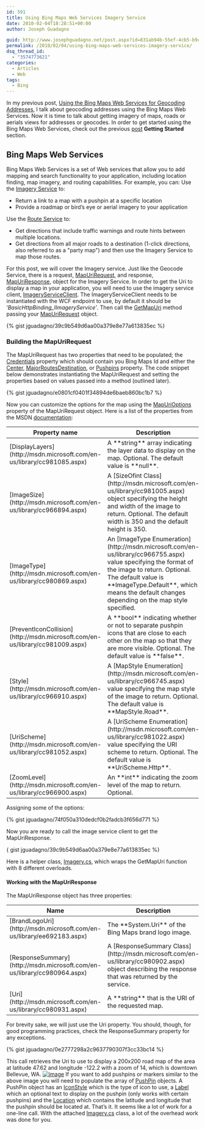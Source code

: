 ```yaml
---
id: 591
title: Using Bing Maps Web Services Imagery Service
date: 2010-02-04T18:28:51+00:00
author: Joseph Guadagno

guid: http://www.josephguadagno.net/post.aspx?id=831ab94b-55ef-4cb5-b9ce-adde8c9dbc08
permalink: /2010/02/04/using-bing-maps-web-services-imagery-service/
dsq_thread_id:
  - "3574773621"
categories:
  - Articles
  - Web
tags:
  - Bing
---
```

<!-- TODO: Fix Table, HTML, Links to content -->
In my previous post, [Using the Bing Maps Web Services for Geocoding Addresses](http://www.josephguadagno.net/post/Using-the-Bing-Maps-Web-Services-for-Geocoding-Addresses.aspx), I talk about geocoding addresses using the Bing Maps Web Services. Now it is time to talk about getting imagery of maps, roads or aerials views for addresses or geocodes. In order to get started using the Bing Maps Web Services, check out the previous [post](http://www.josephguadagno.net/post/Using-the-Bing-Maps-Web-Services-for-Geocoding-Addresses.aspx) **Getting Started** section.

## Bing Maps Web Services

Bing Maps Web Services is a set of Web services that allow you to add mapping and search functionality to your application, including location finding, map imagery, and routing capabilities. For example, you can: Use the [Imagery Service](http://msdn.microsoft.com/en-us/library/cc981090.aspx) to:

* Return a link to a map with a pushpin at a specific location
* Provide a roadmap or bird’s eye or aerial imagery to your application

Use the [Route Service](http://msdn.microsoft.com/en-us/library/cc966826.aspx) to:

* Get directions that include traffic warnings and route hints between multiple locations.
* Get directions from all major roads to a destination (1-click directions, also referred to as a "party map") and then use the Imagery Service to map those routes.

For this post, we will cover the Imagery service. Just like the Geocode Service, there is a request, [MapUriRequest](http://msdn.microsoft.com/en-us/library/cc980912.aspx), and response, [MapUriResponse](http://msdn.microsoft.com/en-us/library/cc981042.aspx), object for the Imagery Service. In order to get the Uri to display a map in your application, you will need to use the imagery service client, [ImageryServiceClient](http://msdn.microsoft.com/en-us/library/cc980959.aspx). The ImageryServiceClient needs to be instantiated with the WCF endpoint to use, by default it should be ‘_BasicHttpBinding_IImageryService’_. Then call the [GetMapUri](http://msdn.microsoft.com/en-us/library/cc981108.aspx) method passing your [MapUriRequest](http://msdn.microsoft.com/en-us/library/cc980912.aspx) object.

{% gist jguadagno/39c9b549d6aa00a379e8e77a613835ec %}

### Building the MapUriRequest

The MapUriRequest has two properties that need to be populated; the [Credentials](http://msdn.microsoft.com/en-us/library/cc966923.aspx) property which should contain you Bing Maps Id and either the [Center](http://msdn.microsoft.com/en-us/library/cc966747.aspx), [MajorRoutesDestination](http://msdn.microsoft.com/en-us/library/cc966744.aspx), or [Pushpins](http://msdn.microsoft.com/en-us/library/cc980872.aspx) property.  The code snippet below demonstrates instantiating the MapUriRequest and setting the properties based on values passed into a method (outlined later).

{% gist jguadagno/e0801cf0401f34894de6baeb860bc1b7 %}

Now you can customize the options for the map using the [MapUriOptions](http://msdn.microsoft.com/en-us/library/cc981074.aspx) property of the MapUriRequest object. Here is a list of the properties from the MSDN [documentation](http://msdn.microsoft.com/en-us/library/cc981033.aspx):

<table class="table table-striped table-bordered">

<thead>

<tr>

<th>Property name</th>

<th>Description</th>

</tr>

</thead>

<tbody>

<tr>

<td>[DisplayLayers](http://msdn.microsoft.com/en-us/library/cc981085.aspx)</td>

<td>A **string** array indicating the layer data to display on the map. Optional. The default value is **null**.</td>

</tr>

<tr>

<td>[ImageSize](http://msdn.microsoft.com/en-us/library/cc966894.aspx)</td>

<td>A [SizeOfint Class](http://msdn.microsoft.com/en-us/library/cc981005.aspx) object specifying the height and width of the image to return. Optional. The default width is 350 and the default height is 350.</td>

</tr>

<tr>

<td>[ImageType](http://msdn.microsoft.com/en-us/library/cc980869.aspx)</td>

<td>An [ImageType Enumeration](http://msdn.microsoft.com/en-us/library/cc966755.aspx) value specifying the format of the image to return. Optional. The default value is **ImageType.Default**, which means the default changes depending on the map style specified.</td>

</tr>

<tr>

<td>[PreventIconCollision](http://msdn.microsoft.com/en-us/library/cc981009.aspx)</td>

<td>A **bool** indicating whether or not to separate pushpin icons that are close to each other on the map so that they are more visible. Optional. The default value is **false**.</td>

</tr>

<tr>

<td>[Style](http://msdn.microsoft.com/en-us/library/cc966910.aspx)</td>

<td>A [MapStyle Enumeration](http://msdn.microsoft.com/en-us/library/cc966745.aspx) value specifying the map style of the image to return. Optional. The default value is **MapStyle.Road**.</td>

</tr>

<tr>

<td>[UriScheme](http://msdn.microsoft.com/en-us/library/cc981052.aspx)</td>

<td>A [UriScheme Enumeration](http://msdn.microsoft.com/en-us/library/cc981022.aspx) value specifying the URI scheme to return. Optional. The default value is **UriScheme.Http**.</td>

</tr>

<tr>

<td>[ZoomLevel](http://msdn.microsoft.com/en-us/library/cc966900.aspx)</td>

<td>An **int** indicating the zoom level of the map to return. Optional.</td>

</tr>

</tbody>

</table>

Assigning some of the options: 

{% gist jguadagno/74f050a310dedcf0b2fadcb3f656d771 %}

Now you are ready to call the image service client to get the MapUriResponse.

{ gist jguadagno/39c9b549d6aa00a379e8e77a613835ec %}

Here is a helper class, [Imagery.cs](https://www.josephguadagno.net/wp-content/uploads/2015/03/Imagery.cs_.zip),  which wraps the GetMapUri function with 8 different overloads.

#### Working with the MapUriResponse

The MapUriResponse object has three properties:

<table class="table table-striped table-bordered">

<thead>

<tr>

<th>Name</th>

<th>Description</th>

</tr>

</thead>

<tbody>

<tr>

<td>[BrandLogoUri](http://msdn.microsoft.com/en-us/library/ee692183.aspx)</td>

<td>The **System.Uri** of the Bing Maps brand logo image.</td>

</tr>

<tr>

<td>[ResponseSummary](http://msdn.microsoft.com/en-us/library/cc980964.aspx)</td>

<td>A [ResponseSummary Class](http://msdn.microsoft.com/en-us/library/cc980902.aspx) object describing the response that was returned by the service.</td>

</tr>

<tr>

<td>[Uri](http://msdn.microsoft.com/en-us/library/cc980931.aspx)</td>

<td>A **string** that is the URI of the requested map.</td>

</tr>

</tbody>

</table>

For brevity sake, we will just use the Uri property.  You should, though, for good programming practices, check the ResponseSummary property for any exceptions.

{% gist  jguadagno/0e2777298a2c9637790307f3cc33bc14 %}

This call retrieves the Uri to use to display a 200x200 road map of the area at latitude 47.62 and longitude -122.2 with a zoom of 14, which is downtown Bellevue, WA. [![image](https://www.josephguadagno.net/wp-content/uploads/2015/03/image_thumb.png "image")](https://www.josephguadagno.net/wp-content/uploads/2015/03/image.png) If you want to add pushpins or markers similar to the above image you will need to populate the array of [PushPin](http://msdn.microsoft.com/en-us/library/cc966869.aspx) objects. A PushPin object has an [IconStyle](http://msdn.microsoft.com/en-us/library/cc980903.aspx) which is the type of icon to use, a [Label](http://msdn.microsoft.com/en-us/library/cc981045.aspx) which an optional text to display on the pushpin (only works with certain pushpins) and the [Location](http://msdn.microsoft.com/en-us/library/cc966941.aspx) which contains the latitude and longitude that the pushpin should be located at. That’s it.  It seems like a lot of work for a one-line call.  With the attached [Imagery.cs](https://www.josephguadagno.net/wp-content/uploads/2015/03/Imagery.cs_.zip) class, a lot of the overhead work was done for you.